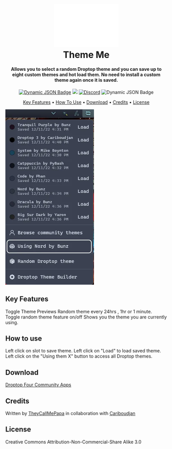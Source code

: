 <h1 align="center">
  <br>
  <a href="#"><img src="Images/Logo.png" alt="Logo" width="200"></a>
  <br>
  Theme Me
  <br>
</h1>

<h4 align="center">Allows you to select a random Droptop theme and you can save up to eight custom themes and hot load them. No need to install a custom theme again once it is saved.</h4>

<p align="center">
  <a href="https://droptopfour.com/community-apps"><img alt="Dynamic JSON Badge" src="https://img.shields.io/badge/dynamic/json?url=https%3A%2F%2Fraw.githubusercontent.com%2FDroptop-Four%2FGlobalData%2Fmain%2Fdata%2Fcommunity_apps%2Fcommunity_apps.json&query=%24.apps%5B78%5D%5B'version'%5D&prefix=v&label=Version&color=43ff64"></a>
  <a href="https://droptopfour.com"><img src="https://img.shields.io/badge/Droptop%20Four%20Website-43ff64"></a>
  <a href="https://droptopfour.com/discord"><img alt="Discord" src="https://img.shields.io/discord/800124057923485728"></a>
  <img alt="Dynamic JSON Badge" src="https://img.shields.io/badge/dynamic/json?url=https%3A%2F%2Fraw.githubusercontent.com%2FDroptop-Four%2FGlobalData%2Fmain%2Fdata%2Fcommunity_apps%2Fcommunity_apps.json&query=%24.apps%5B78%5D%5B'downloads'%5D&label=Downloads&color=d8624c">

</p>

<p align="center">
  <a href="#key-features">Key Features</a> •
  <a href="#how-to-use">How To Use</a> •
  <a href="#download">Download</a> •
  <a href="#credits">Credits</a> •
  <a href="#license">License</a>
</p>

![screenshot](Images/PreviewImage.png)

## Key Features
Toggle Theme Previews
Random theme every 24hrs , 1hr or 1 minute.
Toggle random theme feature on/off
Shows you the theme you are currently using.

## How to use
Left click on slot to save theme.  Left click on "Load" to load saved theme. Left click on the "Using them X" button to access all Droptop themes.

## Download
[Droptop Four Community Apps](https://droptopfour.com/community-apps/)

## Credits
Written by [TheyCallMePapa](https://github.com/papa-boynton) in collaboration with [Cariboudjan](https://github.com/Droptop-Four/)

## License
Creative Commons Attribution-Non-Commercial-Share Alike 3.0
